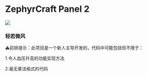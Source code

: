 # ZephyrCraft Panel 2 

![]("https://raw.githubusercontent.com/Litezero/ZephyrCraft-Panel-2/blob/main/LOGO.png")

### 轻若微风

⚠前排提示：此项目是一个新人主导开发的，代码中可能包括但不限于：

1.令人血压升高的功能实现方法

2.毫无章法格式的代码

